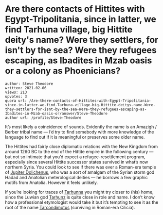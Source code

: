 # Are there contacts of Hittites with Egypt-Tripolitania, since in latter, we find Tarhuna village, big Hittite deity's name? Were they settlers, for isn't by the sea? Were they refugees escaping, as Ibadites in Mzab oasis or a colony as Phoenicians?

	author: Steve Theodore
	written: 2021-02-06
	views: 213
	upvotes: 3
	quora url: /Are-there-contacts-of-Hittites-with-Egypt-Tripolitania-since-in-latter-we-find-Tarhuna-village-big-Hittite-deitys-name-Were-they-settlers-for-isnt-by-the-sea-Were-they-refugees-escaping-as-Ibadites-in-Mzab-oasis-or/answer/Steve-Theodore
	author url: /profile/Steve-Theodore


It’s most likely a coincidence of sounds. Evidently the name is an Amazigh / Berber tribal name — I’d try to find somebody with more knowledge of the language to find out if it is meaningful or preserves some older name.

The Hittites had fairly close diplomatic relations with the New Kingdom from around 1260 BC to the end of the Hittite empire in the following century — but not so intimate that you’d expect a refugee-resettlement program, especially since several Hittite successor states survived in what’s now northern Syria. You could look to see if there was ever a Roman-era temple of [Jupiter Dolichenus](https://en.wikipedia.org/wiki/Jupiter_Dolichenus), who was a sort of amalgam of the Syrian storm god Hadad and Anatolian meterological deities — he borrows a few graphic motifs from Anatolia. However it feels unlikely.

If you’re looking for traces of [Tarḫunna](https://en.wikipedia.org/wiki/Tar%E1%B8%ABunna) you might try closer to (his) home, since the Luwian god [Tarḫunz](https://en.wikipedia.org/wiki/Tar%E1%B8%ABunz) is quite close in role and name. I don’t know how a professional etymologist would take it but it’s tempting to see it as the root of the name [Tarcondimotus](https://en.wikipedia.org/wiki/Tarcondimotus_I) (surviving in Roman-era Cilicia).

